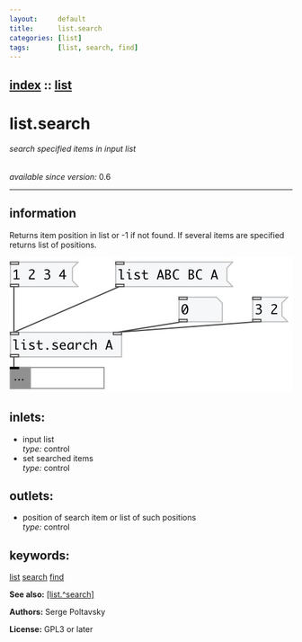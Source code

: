 ```yaml
---
layout:     default
title:      list.search
categories: [list]
tags:       [list, search, find]
---
```

[index](index.html) :: [list](category_list.html)
---

# list.search

###### search specified items in input list

*available since version:* 0.6

---


## information
Returns item position in list or -1 if not found. If several items are specified returns list of positions.


[![example](../examples/img/list.search.jpg)](../examples/pd/list.search.pd)









## inlets:

* input list<br>
_type:_ control
* set searched items<br>
_type:_ control



## outlets:

* position of search item or list of such positions<br>
_type:_ control



## keywords:

[list](keywords/list.html)
[search](keywords/search.html)
[find](keywords/find.html)



**See also:**
[\[list.^search\]](list.%5Esearch.html)




**Authors:** Serge Poltavsky




**License:** GPL3 or later





